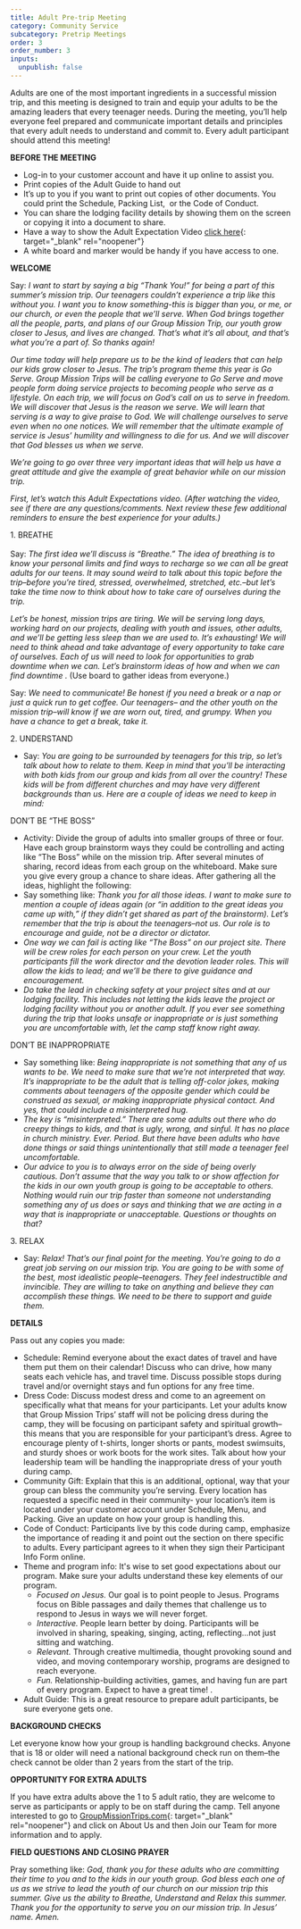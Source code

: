 ```yaml
---
title: Adult Pre-trip Meeting
category: Community Service
subcategory: Pretrip Meetings
order: 3
order_number: 3
inputs:
  unpublish: false
---
```


Adults are one of the most important ingredients in a successful mission trip, and this meeting is designed to train and equip your adults to be the amazing leaders that every teenager needs. During the meeting, you’ll help everyone feel prepared and communicate important details and principles that every adult needs to understand and commit to. Every adult participant should attend this meeting\!

**BEFORE THE MEETING**

* Log-in to your customer account and have it up online to assist you.
* Print copies of the Adult Guide to hand out&nbsp;
* It’s up to you if you want to print out copies of other documents. You could print the Schedule, Packing List, &nbsp;or the Code of Conduct.
* You can share the lodging facility details by showing them on the screen or copying it into a document to share.
* Have a way to show the Adult Expectation Video [click here](https://vimeo.com/302123478/1ed84e15cc){: target="_blank" rel="noopener"}
* A white board and marker would be handy if you have access to one.

**WELCOME**

Say: *I want to start by saying a big “Thank You\!” for being a part of this summer’s mission trip. Our teenagers couldn’t experience a trip like this without you. I want you to know something-this is bigger than you, or me, or our church, or even the people that we’ll serve. When God brings together all the people, parts, and plans of our Group Mission Trip, our youth grow closer to Jesus, and lives are changed. That’s what it’s all about, and that’s what you’re a part of. So thanks again\!*

*Our time today will help prepare us to be the kind of leaders that can help our kids grow closer to Jesus. The trip’s program theme this year is Go Serve. Group Mission Trips will be calling everyone to Go Serve and move people form doing service projects to becoming people who serve as a lifestyle. On each trip, we will focus on God’s call on us to serve in freedom. We will discover that Jesus is the reason we serve. We will learn that serving is a way to give praise to God. We will challenge ourselves to serve even when no one notices. We will remember that the ultimate example of service is Jesus’ humility and willingness to die for us. And we will discover that God blesses us when we serve.*

*We’re going to go over three very important ideas that will help us have a great attitude and give the example of great behavior while on our mission trip.*

*First, let’s watch this Adult Expectations video. (After watching the video, see if there are any questions/comments. Next review these few additional reminders to ensure the best experience for your adults.)*

1\. BREATHE<br><br>Say: *The first idea we’ll discuss is “Breathe.” The idea of breathing is to know your personal limits and find ways to recharge so we can all be great adults for our teens. It may sound weird to talk about this topic before the trip–before you’re tired, stressed, overwhelmed, stretched, etc.–but let’s take the time now to think about how to take care of ourselves during the trip.&nbsp;*

*Let’s be honest, mission trips are tiring. We will be serving long days, working hard on our projects, dealing with youth and issues, other adults, and we’ll be getting less sleep than we are used to. It’s exhausting\! We will need to think ahead and take advantage of every opportunity to take care of ourselves. Each of us will need to look for opportunities to grab downtime when we can. Let’s brainstorm ideas of how and when we can find downtime .* (Use board to gather ideas from everyone.)&nbsp;

Say: *We need to communicate\! Be honest if you need a break or a nap or just a quick run to get coffee. Our teenagers– and the other youth on the mission trip–will know if we are worn out, tired, and grumpy. When you have a chance to get a break, take it.&nbsp;*

2\. UNDERSTAND

* Say: *You are going to be surrounded by teenagers for this trip, so let’s talk about how to relate to them. Keep in mind that you’ll be interacting with both kids from our group and kids from all over the country\! These kids will be from different churches and may have very different backgrounds than us. Here are a couple of ideas we need to keep in mind:*

DON’T BE “THE BOSS”

* Activity: Divide the group of adults into smaller groups of three or four. Have each group brainstorm ways they could be controlling and acting like “The Boss” while on the mission trip. After several minutes of sharing, record ideas from each group on the whiteboard. Make sure you give every group a chance to share ideas. After gathering all the ideas, highlight the following:
* Say something like: *Thank you for all those ideas. I want to make sure to mention a couple of ideas again (or “in addition to the great ideas you came up with,” if they didn’t get shared as part of the brainstorm). Let’s remember that the trip is about the teenagers–not us. Our role is to encourage and guide, not be a director or dictator.*
* *One way we can fail is acting like “The Boss” on our project site. There will be crew roles for each person on your crew. Let the youth participants fill the work director and the devotion leader roles. This will allow the kids to lead; and we’ll be there to give guidance and encouragement.*
* *Do take the lead in checking safety at your project sites and at our lodging facility. This includes not letting the kids leave the project or lodging facility without you or another adult. If you ever see something during the trip that looks unsafe or inappropriate or is just something you are uncomfortable with, let the camp staff know right away.*

DON’T BE INAPPROPRIATE

* Say something like: *Being inappropriate is not something that any of us wants to be. We need to make sure that we’re not interpreted that way. It’s inappropriate to be the adult that is telling off-color jokes, making comments about teenagers of the opposite gender which could be construed as sexual, or making inappropriate physical contact. And yes, that could include a misinterpreted hug.*
* *The key is “misinterpreted.” There are some adults out there who do creepy things to kids, and that is ugly, wrong, and sinful. It has no place in church ministry. Ever. Period. But there have been adults who have done things or said things unintentionally that still made a teenager feel uncomfortable.*
* *Our advice to you is to always error on the side of being overly cautious. Don’t assume that the way you talk to or show affection for the kids in our own youth group is going to be acceptable to others. Nothing would ruin our trip faster than someone not understanding something any of us does or says and thinking that we are acting in a way that is inappropriate or unacceptable. Questions or thoughts on that?*

3\. RELAX

* Say: *Relax\! That’s our final point for the meeting. You’re going to do a great job serving on our mission trip. You are going to be with some of the best, most idealistic people–teenagers. They feel indestructible and invincible. They are willing to take on anything and believe they can accomplish these things. We need to be there to support and guide them.*

**DETAILS**

Pass out any copies you made:

* Schedule: Remind everyone about the exact dates of travel and have them put them on their calendar\! Discuss who can drive, how many seats each vehicle has, and travel time. Discuss possible stops during travel and/or overnight stays and fun options for any free time.
* Dress Code: Discuss modest dress and come to an agreement on specifically what that means for your participants. Let your adults know that Group Mission Trips’ staff will not be policing dress during the camp, they will be focusing on participant safety and spiritual growth–this means that you are responsible for your participant’s dress. Agree to encourage plenty of t-shirts, longer shorts or pants, modest swimsuits, and sturdy shoes or work boots for the work sites. Talk about how your leadership team will be handling the inappropriate dress of your youth during camp.
* Community Gift: Explain that this is an additional, optional, way that your group can bless the community you’re serving. Every location has requested a specific need in their community- your location’s item is located under your customer account under Schedule, Menu, and Packing. Give an update on how your group is handling this.
* Code of Conduct: Participants live by this code during camp, emphasize the importance of reading it and point out the section on there specific to adults. Every participant agrees to it when they sign their Participant Info Form online.
* Theme and program info: It's wise to set good expectations about our program. Make sure your adults understand these key elements of our program.
  * *Focused on Jesus.*&nbsp;Our goal is to point people to Jesus. Programs focus on Bible passages and daily themes that challenge us to respond to Jesus in ways we will never forget.
  * *Interactive.*&nbsp;People learn better by doing. Participants will be involved in sharing, speaking, singing, acting, reflecting…not just sitting and watching.
  * *Relevant.*&nbsp;Through creative multimedia, thought provoking sound and video, and moving contemporary worship, programs are designed to reach everyone.
  * *Fun.*&nbsp;Relationship-building activities, games, and having fun are part of every program. Expect to have a great time\! .
* Adult Guide: This is a great resource to prepare adult participants, be sure everyone gets one.

**BACKGROUND CHECKS**

Let everyone know how your group is handling background checks. Anyone that is 18 or older will need a national background check run on them–the check cannot be older than 2 years from the start of the trip.

**OPPORTUNITY FOR EXTRA ADULTS**

If you have extra adults above the 1 to 5 adult ratio, they are welcome to serve as participants or apply to be on staff during the camp. Tell anyone interested to go to [GroupMissionTrips.com](https://GroupMissionTrips.com){: target="_blank" rel="noopener"} and click on About Us and then Join our Team for more information and to apply.

**FIELD QUESTIONS AND CLOSING PRAYER**

Pray something like:&nbsp;*God, thank you for these adults who are committing their time to you and to the kids in our youth group. God bless each one of us as we strive to lead the youth of our church on our mission trip this summer. Give us the ability to Breathe, Understand and Relax this summer. Thank you for the opportunity to serve you on our mission trip. In Jesus’ name. Amen.*
